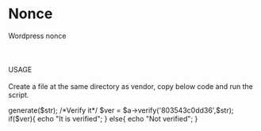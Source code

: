 # Nonce
Wordpress nonce
<br/><br/><br/><br/>
USAGE 
<br/><br/>
Create a file at the same directory as vendor, copy below code and run the script.

<?php
require('vendor/autoload.php');
$a = new loadedclasses\nonces\Nonce();
/*Give any string to verify*/
$str = 'opulence';
/*Generate the nonce for $str*/
echo $a->generate($str);
/*Verify it*/
$ver = $a->verify('803543c0dd36',$str);

if($ver){
	echo "It is verified";
}
else{
	echo "Not verified";
}
